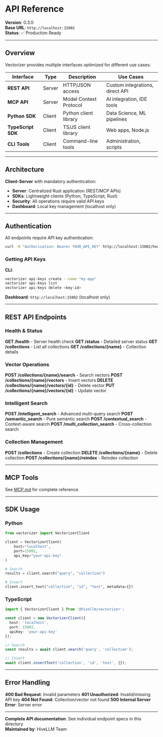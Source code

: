 # API Reference

**Version**: 0.3.0  
**Base URL**: `http://localhost:15002`  
**Status**: ✅ Production Ready

---

## Overview

Vectorizer provides multiple interfaces optimized for different use cases:

| Interface | Type | Description | Use Cases |
|-----------|------|-------------|-----------|
| **REST API** | Server | HTTP/JSON access | Custom integrations, direct API |
| **MCP API** | Server | Model Context Protocol | AI integration, IDE tools |
| **Python SDK** | Client | Python client library | Data Science, ML pipelines |
| **TypeScript SDK** | Client | TS/JS client library | Web apps, Node.js |
| **CLI Tools** | Client | Command-line tools | Administration, scripts |

---

## Architecture

**Client-Server** with mandatory authentication:
- **Server**: Centralized Rust application (REST/MCP APIs)
- **SDKs**: Lightweight clients (Python, TypeScript, Rust)
- **Security**: All operations require valid API keys
- **Dashboard**: Local key management (localhost only)

---

## Authentication

All endpoints require API key authentication:

```bash
curl -H "Authorization: Bearer YOUR_API_KEY" http://localhost:15002/health
```

### Getting API Keys

**CLI**:
```bash
vectorizer api-keys create --name "my-app"
vectorizer api-keys list
vectorizer api-keys delete <key-id>
```

**Dashboard**: `http://localhost:15002` (localhost only)

---

## REST API Endpoints

### Health & Status

**GET /health** - Server health check
**GET /status** - Detailed server status
**GET /collections** - List all collections
**GET /collections/{name}** - Collection details

### Vector Operations

**POST /collections/{name}/search** - Search vectors
**POST /collections/{name}/vectors** - Insert vectors
**DELETE /collections/{name}/vectors/{id}** - Delete vector
**PUT /collections/{name}/vectors/{id}** - Update vector

### Intelligent Search

**POST /intelligent_search** - Advanced multi-query search
**POST /semantic_search** - Pure semantic search
**POST /contextual_search** - Context-aware search
**POST /multi_collection_search** - Cross-collection search

### Collection Management

**POST /collections** - Create collection
**DELETE /collections/{name}** - Delete collection
**POST /collections/{name}/reindex** - Reindex collection

---

## MCP Tools

See [MCP.md](./MCP.md) for complete reference.

---

## SDK Usage

### Python

```python
from vectorizer import VectorizerClient

client = VectorizerClient(
    host="localhost",
    port=15002,
    api_key="your-api-key"
)

# Search
results = client.search("query", "collection")

# Insert
client.insert_text("collection", "id", "text", metadata={})
```

### TypeScript

```typescript
import { VectorizerClient } from '@hivellm/vectorizer';

const client = new VectorizerClient({
  host: 'localhost',
  port: 15002,
  apiKey: 'your-api-key'
});

// Search
const results = await client.search('query', 'collection');

// Insert
await client.insertText('collection', 'id', 'text', {});
```

---

## Error Handling

**400 Bad Request**: Invalid parameters
**401 Unauthorized**: Invalid/missing API key
**404 Not Found**: Collection/vector not found
**500 Internal Server Error**: Server error

---

**Complete API documentation**: See individual endpoint specs in this directory  
**Maintained by**: HiveLLM Team

